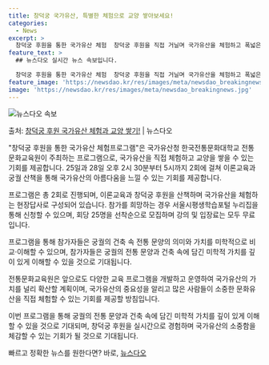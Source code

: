 ```yaml
---
title: 창덕궁 국가유산, 특별한 체험으로 교양 쌓아보세요!
categories:
  - News
excerpt: >
  창덕궁 후원을 통한 국가유산 체험  창덕궁 후원을 직접 거닐며 국가유산을 체험하고 폭넓은 교양을 쌓을 수 있…
feature_text: >
  ## 뉴스다오 실시간 뉴스 속보입니다.

  창덕궁 후원을 통한 국가유산 체험  창덕궁 후원을 직접 거닐며 국가유산을 체험하고 폭넓은 교양을 쌓을 수 있…
feature_image: 'https://newsdao.kr/res/images/meta/newsdao_breakingnews.jpg'
image: 'https://newsdao.kr/res/images/meta/newsdao_breakingnews.jpg'
---
```


![뉴스다오 속보](https://newsdao.kr/res/images/meta/newsdao_breakingnews.jpg)

<p>출처: <a href="https://newsdao.kr/4156" rel="dofollow">창덕궁 후원 국가유산 체험과 교양 쌓기!</a> | 뉴스다오</p>

"창덕궁 후원을 통한 국가유산 체험프로그램"은 국가유산청 한국전통문화대학교 전통문화교육원이 주최하는 프로그램으로, 국가유산을 직접 체험하고 교양을 쌓을 수 있는 기회를 제공합니다. 25일과 28일 오후 2시 30분부터 5시까지 2회에 걸쳐 이론교육과 궁궐 산책을 통해 국가유산의 아름다움을 느낄 수 있는 기회를 제공합니다.

프로그램은 총 2회로 진행되며, 이론교육과 창덕궁 후원을 산책하며 국가유산을 체험하는 현장답사로 구성되어 있습니다. 참가를 희망하는 경우 서울시평생학습포털 누리집을 통해 신청할 수 있으며, 회당 25명을 선착순으로 모집하며 강의 및 입장료는 모두 무료입니다.

프로그램을 통해 참가자들은 궁궐의 건축 속 전통 문양의 의미와 가치를 미학적으로 비교·이해할 수 있으며, 참가자들은 궁궐의 전통 문양과 건축 속에 담긴 미학적 가치를 깊이 있게 이해할 수 있을 것으로 기대됩니다. 

전통문화교육원은 앞으로도 다양한 교육 프로그램을 개발하고 운영하여 국가유산의 가치를 널리 확산할 계획이며, 국가유산의 중요성을 알리고 많은 사람들이 소중한 문화유산을 직접 체험할 수 있는 기회를 제공할 방침입니다.

이번 프로그램을 통해 궁궐의 전통 문양과 건축 속에 담긴 미학적 가치를 깊이 있게 이해할 수 있을 것으로 기대되며, 창덕궁 후원을 실시간으로 경험하며 국가유산의 소중함을 체감할 수 있는 기회가 될 것으로 기대됩니다.<p>빠르고 정확한 뉴스를 원한다면? 바로, <a href="https://newsdao.kr" rel="dofollow">뉴스다오</a></p>


